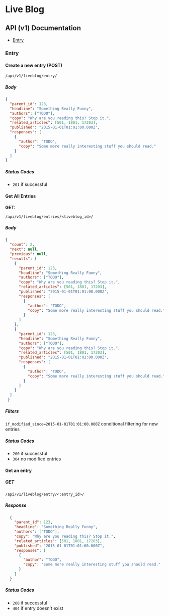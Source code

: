 # Live Blog

## API (v1) Documentation

 - [Entry](#entry)

### Entry

#### Create a new entry (POST)

```
/api/v1/liveblog/entry/
```

##### Body

```json
{
  "parent_id": 123,
  "headline": "Something Really Funny",
  "authors": ["TODO"],
  "copy": "Why are you reading this? Stop it.",
  "related_articles": [501, 1801, 17203],
  "published": "2015-01-01T01:01:00.000Z",
  "responses": [
    {
      "author": "TODO",
      "copy": "Some more really interesting stuff you should read."
    }
  ]
}
```

##### Status Codes

- `201` if successful

#### Get All Entries

**GET:**

```
/api/v1/liveblog/entries/<liveblog_id>/
```

##### Body

```json
{
  "count": 2,
  "next": null,
  "previous": null,
  "results": [
    {
      "parent_id": 123,
      "headline": "Something Really Funny",
      "authors": ["TODO"],
      "copy": "Why are you reading this? Stop it.",
      "related_articles": [501, 1801, 17203],
      "published": "2015-01-01T01:01:00.000Z",
      "responses": [
        {
          "author": "TODO",
          "copy": "Some more really interesting stuff you should read."
        }
      ]
    },
    {
      "parent_id": 123,
      "headline": "Something Really Funny",
      "authors": ["TODO"],
      "copy": "Why are you reading this? Stop it.",
      "related_articles": [501, 1801, 17203],
      "published": "2015-01-01T01:01:00.000Z",
      "responses": [
        {
          "author": "TODO",
          "copy": "Some more really interesting stuff you should read."
        }
      ]
    }
  ]
 }
```

##### Filters

`if_modified_since=2015-01-01T01:01:00.000Z` conditional filtering for new entries

##### Status Codes

* `200` if successful
* `304` no modified entries

#### Get an entry

##### GET

```
/api/v1/liveblog/entry/<:entry_id>/
```

##### Response

```json
  {
    "parent_id": 123,
    "headline": "Something Really Funny",
    "authors": ["TODO"],
    "copy": "Why are you reading this? Stop it.",
    "related_articles": [501, 1801, 17203],
    "published": "2015-01-01T01:01:00.000Z",
    "responses": [
      {
        "author": "TODO",
        "copy": "Some more really interesting stuff you should read."
      }
    ]
  }
```

##### Status Codes

* `200` if successful
* `404` if entry doesn't exist
